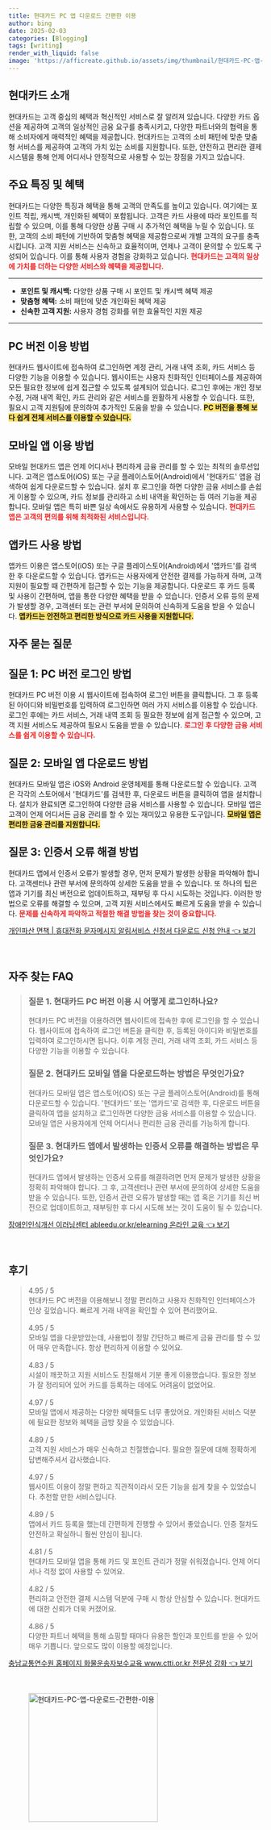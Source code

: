 ```yaml
---
title: 현대카드 PC 앱 다운로드 간편한 이용
author: bing
date: 2025-02-03
categories: [Blogging]
tags: [writing]
render_with_liquid: false
image: 'https://afficreate.github.io/assets/img/thumbnail/현대카드-PC-앱-다운로드-간편한-이용.webp'
---
```



<h2 id='현대카드 소개'>현대카드 소개</h2>

<p>현대카드는 고객 중심의 혜택과 혁신적인 서비스로 잘 알려져 있습니다. 다양한 카드 옵션을 제공하여 고객의 일상적인 금융 요구를 충족시키고, 다양한 파트너와의 협력을 통해 소비자에게 매력적인 혜택을 제공합니다. 현대카드는 고객의 소비 패턴에 맞춘 맞춤형 서비스를 제공하여 고객의 가치 있는 소비를 지원합니다. 또한, 안전하고 편리한 결제 시스템을 통해 언제 어디서나 안정적으로 사용할 수 있는 장점을 가지고 있습니다.</p>

<h2 id='주요 특징 및 혜택'>주요 특징 및 혜택</h2>

<p>현대카드는 다양한 특징과 혜택을 통해 고객의 만족도를 높이고 있습니다. 여기에는 포인트 적립, 캐시백, 개인화된 혜택이 포함됩니다. 고객은 카드 사용에 따라 포인트를 적립할 수 있으며, 이를 통해 다양한 상품 구매 시 추가적인 혜택을 누릴 수 있습니다. 또한, 고객의 소비 패턴에 기반하여 맞춤형 혜택을 제공함으로써 개별 고객의 요구를 충족시킵니다. 고객 지원 서비스는 신속하고 효율적이며, 언제나 고객이 문의할 수 있도록 구성되어 있습니다. 이를 통해 사용자 경험을 강화하고 있습니다. <b><span style="color: #ee2323;">현대카드는 고객의 일상에 가치를 더하는 다양한 서비스와 혜택을 제공합니다.</span></b></p>

<hr />

<ul>
    <li><b>포인트 및 캐시백:</b> 다양한 상품 구매 시 포인트 및 캐시백 혜택 제공</li>
    <li><b>맞춤형 혜택:</b> 소비 패턴에 맞춘 개인화된 혜택 제공</li>
    <li><b>신속한 고객 지원:</b> 사용자 경험 강화를 위한 효율적인 지원 제공</li>
</ul>

<hr />

<h2 id='PC 버전 이용 방법'>PC 버전 이용 방법</h2>

<p>현대카드 웹사이트에 접속하여 로그인하면 계정 관리, 거래 내역 조회, 카드 서비스 등 다양한 기능을 이용할 수 있습니다. 웹사이트는 사용자 친화적인 인터페이스를 제공하여 모든 필요한 정보에 쉽게 접근할 수 있도록 설계되어 있습니다. 로그인 후에는 개인 정보 수정, 거래 내역 확인, 카드 관리와 같은 서비스를 원활하게 사용할 수 있습니다. 또한, 필요시 고객 지원팀에 문의하여 추가적인 도움을 받을 수 있습니다. <b><span style="background-color: #ffe066;">PC 버전을 통해 보다 쉽게 전체 서비스를 이용할 수 있습니다.</span></b></p>

<h2 id='모바일 앱 이용 방법'>모바일 앱 이용 방법</h2>

<p>모바일 현대카드 앱은 언제 어디서나 편리하게 금융 관리를 할 수 있는 최적의 솔루션입니다. 고객은 앱스토어(iOS) 또는 구글 플레이스토어(Android)에서 '현대카드' 앱을 검색하여 쉽게 다운로드할 수 있습니다. 설치 후 로그인을 하면 다양한 금융 서비스를 손쉽게 이용할 수 있으며, 카드 정보를 관리하고 소비 내역을 확인하는 등 여러 기능을 제공합니다. 모바일 앱은 특히 바쁜 일상 속에서도 유용하게 사용할 수 있습니다. <b><span style="color: #ee2323;">현대카드 앱은 고객의 편의를 위해 최적화된 서비스입니다.</span></b></p>

<h2 id='앱카드 사용 방법'>앱카드 사용 방법</h2>

<p>앱카드 이용은 앱스토어(iOS) 또는 구글 플레이스토어(Android)에서 '앱카드'를 검색한 후 다운로드할 수 있습니다. 앱카드는 사용자에게 안전한 결제를 가능하게 하며, 고객 지원이 필요할 때 간편하게 접근할 수 있는 기능을 제공합니다. 다운로드 후 카드 등록 및 사용이 간편하며, 앱을 통한 다양한 혜택을 받을 수 있습니다. 인증서 오류 등의 문제가 발생할 경우, 고객센터 또는 관련 부서에 문의하여 신속하게 도움을 받을 수 있습니다. <b><span style="background-color: #ffe066;">앱카드는 안전하고 편리한 방식으로 카드 사용을 지원합니다.</span></b></p>

<h2 id='자주 묻는 질문'>자주 묻는 질문</h2>

<h2 id='질문 1: PC 버전 로그인 방법'>질문 1: PC 버전 로그인 방법</h2>

<p>현대카드 PC 버전 이용 시 웹사이트에 접속하여 로그인 버튼을 클릭합니다. 그 후 등록된 아이디와 비밀번호를 입력하여 로그인하면 여러 가지 서비스를 이용할 수 있습니다. 로그인 후에는 카드 서비스, 거래 내역 조회 등 필요한 정보에 쉽게 접근할 수 있으며, 고객 지원 서비스도 제공하여 필요시 도움을 받을 수 있습니다. <b><span style="color: #ee2323;">로그인 후 다양한 금융 서비스를 쉽게 이용할 수 있습니다.</span></b></p>

<h2 id='질문 2: 모바일 앱 다운로드 방법'>질문 2: 모바일 앱 다운로드 방법</h2>

<p>현대카드 모바일 앱은 iOS와 Android 운영체제를 통해 다운로드할 수 있습니다. 고객은 각각의 스토어에서 '현대카드'를 검색한 후, 다운로드 버튼을 클릭하여 앱을 설치합니다. 설치가 완료되면 로그인하여 다양한 금융 서비스를 사용할 수 있습니다. 모바일 앱은 고객이 언제 어디서든 금융 관리를 할 수 있는 재미있고 유용한 도구입니다. <b><span style="background-color: #ffe066;">모바일 앱은 편리한 금융 관리를 지원합니다.</span></b></p>

<h2 id='질문 3: 인증서 오류 해결 방법'>질문 3: 인증서 오류 해결 방법</h2>

<p>현대카드 앱에서 인증서 오류가 발생할 경우, 먼저 문제가 발생한 상황을 파악해야 합니다. 고객센터나 관련 부서에 문의하여 상세한 도움을 받을 수 있습니다. 또 하나의 팁은 앱과 기기를 최신 버전으로 업데이트하고, 재부팅 후 다시 시도하는 것입니다. 이러한 방법으로 오류를 해결할 수 있으며, 고객 지원 서비스에서도 빠르게 도움을 받을 수 있습니다. <b><span style="color: #ee2323;">문제를 신속하게 파악하고 적절한 해결 방법을 찾는 것이 중요합니다.</span></b></p>


<p><a class="click-button" title="개인파산 면책 | 휴대전화 문자메시지 알림서비스 신청서 다운로드 신청 안내" href="https://afficreate.github.io/posts/%EA%B0%9C%EC%9D%B8%ED%8C%8C%EC%82%B0-%EB%A9%B4%EC%B1%85-%ED%9C%B4%EB%8C%80%EC%A0%84%ED%99%94-%EB%AC%B8%EC%9E%90%EB%A9%94%EC%8B%9C%EC%A7%80-%EC%95%8C%EB%A6%BC%EC%84%9C%EB%B9%84%EC%8A%A4-%EC%8B%A0%EC%B2%AD%EC%84%9C-%EB%8B%A4%EC%9A%B4%EB%A1%9C%EB%93%9C-%EC%8B%A0%EC%B2%AD-%EC%95%88%EB%82%B4/" rel="dofollow">개인파산 면책 | 휴대전화 문자메시지 알림서비스 신청서 다운로드 신청 안내 👈 보기</a></p><br>
<h2 id='자주_찾는_FAQ'>자주 찾는 FAQ</h2>
<div itemscope="" itemtype="https://schema.org/FAQPage"> 
<blockquote> 
<div itemscope="" itemprop="mainEntity" itemtype="https://schema.org/Question"> 
<h3 itemprop="name">질문 1. 현대카드 PC 버전 이용 시 어떻게 로그인하나요?</h3> 
<div itemscope="" itemprop="acceptedAnswer" itemtype="https://schema.org/Answer"> 
<span itemprop="text"> 
<p>현대카드 PC 버전을 이용하려면 웹사이트에 접속한 후에 로그인을 할 수 있습니다. 웹사이트에 접속하여 로그인 버튼을 클릭한 후, 등록된 아이디와 비밀번호를 입력하여 로그인하시면 됩니다. 이후 계정 관리, 거래 내역 조회, 카드 서비스 등 다양한 기능을 이용할 수 있습니다.</p> 
</span> 
</div> 
</div> 
<div itemscope="" itemprop="mainEntity" itemtype="https://schema.org/Question"> 
<h3 itemprop="name">질문 2. 현대카드 모바일 앱을 다운로드하는 방법은 무엇인가요?</h3> 
<div itemscope="" itemprop="acceptedAnswer" itemtype="https://schema.org/Answer"> 
<span itemprop="text"> 
<p>현대카드 모바일 앱은 앱스토어(iOS) 또는 구글 플레이스토어(Android)를 통해 다운로드할 수 있습니다. '현대카드' 또는 '앱카드'로 검색한 후, 다운로드 버튼을 클릭하여 앱을 설치하고 로그인하면 다양한 금융 서비스를 이용할 수 있습니다. 모바일 앱은 사용자에게 언제 어디서나 편리한 금융 관리를 가능하게 합니다.</p> 
</span> 
</div> 
</div> 
<div itemscope="" itemprop="mainEntity" itemtype="https://schema.org/Question"> 
<h3 itemprop="name">질문 3. 현대카드 앱에서 발생하는 인증서 오류를 해결하는 방법은 무엇인가요?</h3> 
<div itemscope="" itemprop="acceptedAnswer" itemtype="https://schema.org/Answer"> 
<span itemprop="text"> 
<p>현대카드 앱에서 발생하는 인증서 오류를 해결하려면 먼저 문제가 발생한 상황을 정확히 파악해야 합니다. 그 후, 고객센터나 관련 부서에 문의하여 상세한 도움을 받을 수 있습니다. 또한, 인증서 관련 오류가 발생할 때는 앱 혹은 기기를 최신 버전으로 업데이트하고, 재부팅한 후 다시 시도해 보는 것이 도움이 될 수 있습니다.</p> 
</span> 
</div> 
</div> 
</blockquote> 
</div>
<p><a class="click-button" title="장애인인식개선 이러닝센터 ableedu.or.kr/elearning 온라인 교육" href="https://afficreate.github.io/posts/%EC%9E%A5%EC%95%A0%EC%9D%B8%EC%9D%B8%EC%8B%9D%EA%B0%9C%EC%84%A0-%EC%9D%B4%EB%9F%AC%EB%8B%9D%EC%84%BC%ED%84%B0-ableedu.or.krelearning-%EC%98%A8%EB%9D%BC%EC%9D%B8-%EA%B5%90%EC%9C%A1/" rel="dofollow">장애인인식개선 이러닝센터 ableedu.or.kr/elearning 온라인 교육 👈 보기</a></p><br>
<h2 id='후기'>후기</h2>
<div itemscope itemtype="https://schema.org/Product">
  <blockquote>
  <div itemprop="review" itemscope itemtype="https://schema.org/Review">
      <div itemprop="reviewRating" itemscope itemtype="https://schema.org/Rating"> <span itemprop="ratingValue">4.95</span> / <span itemprop="bestRating">5</span> </div>
      <span itemprop="reviewBody">현대카드 PC 버전을 이용해보니 정말 편리하고 사용자 친화적인 인터페이스가 인상 깊었습니다. 빠르게 거래 내역을 확인할 수 있어 편리했어요.</span>
  </div>
  <br>
  <div itemprop="review" itemscope itemtype="https://schema.org/Review">
      <div itemprop="reviewRating" itemscope itemtype="https://schema.org/Rating"> <span itemprop="ratingValue">4.95</span> / <span itemprop="bestRating">5</span> </div>
      <span itemprop="reviewBody">모바일 앱을 다운받았는데, 사용법이 정말 간단하고 빠르게 금융 관리를 할 수 있어 매우 만족합니다. 항상 편리하게 이용할 수 있어요.</span>
  </div>
  <br>
  <div itemprop="review" itemscope itemtype="https://schema.org/Review">
      <div itemprop="reviewRating" itemscope itemtype="https://schema.org/Rating"> <span itemprop="ratingValue">4.83</span> / <span itemprop="bestRating">5</span> </div>
      <span itemprop="reviewBody">시설이 깨끗하고 지원 서비스도 친절해서 기분 좋게 이용했습니다. 필요한 정보가 잘 정리되어 있어 카드를 등록하는 데에도 어려움이 없었어요.</span>
  </div>
  <br>
  <div itemprop="review" itemscope itemtype="https://schema.org/Review">
      <div itemprop="reviewRating" itemscope itemtype="https://schema.org/Rating"> <span itemprop="ratingValue">4.97</span> / <span itemprop="bestRating">5</span> </div>
      <span itemprop="reviewBody">모바일 앱에서 제공하는 다양한 혜택들도 너무 좋았어요. 개인화된 서비스 덕분에 필요한 정보와 혜택을 금방 찾을 수 있었습니다.</span>
  </div>
  <br>
  <div itemprop="review" itemscope itemtype="https://schema.org/Review">
      <div itemprop="reviewRating" itemscope itemtype="https://schema.org/Rating"> <span itemprop="ratingValue">4.89</span> / <span itemprop="bestRating">5</span> </div>
      <span itemprop="reviewBody">고객 지원 서비스가 매우 신속하고 친절했습니다. 필요한 질문에 대해 정확하게 답변해주셔서 감사했습니다.</span>
  </div>
  <br>
  <div itemprop="review" itemscope itemtype="https://schema.org/Review">
      <div itemprop="reviewRating" itemscope itemtype="https://schema.org/Rating"> <span itemprop="ratingValue">4.97</span> / <span itemprop="bestRating">5</span> </div>
      <span itemprop="reviewBody">웹사이트 이용이 정말 편하고 직관적이라서 모든 기능을 쉽게 찾을 수 있었습니다. 추천할 만한 서비스입니다.</span>
  </div>
  <br>
  <div itemprop="review" itemscope itemtype="https://schema.org/Review">
      <div itemprop="reviewRating" itemscope itemtype="https://schema.org/Rating"> <span itemprop="ratingValue">4.89</span> / <span itemprop="bestRating">5</span> </div>
      <span itemprop="reviewBody">앱에서 카드 등록을 했는데 간편하게 진행할 수 있어서 좋았습니다. 인증 절차도 안전하고 확실하니 훨씬 안심이 됩니다.</span>
  </div>
  <br>
  <div itemprop="review" itemscope itemtype="https://schema.org/Review">
      <div itemprop="reviewRating" itemscope itemtype="https://schema.org/Rating"> <span itemprop="ratingValue">4.81</span> / <span itemprop="bestRating">5</span> </div>
      <span itemprop="reviewBody">현대카드 모바일 앱을 통해 카드 및 포인트 관리가 정말 쉬워졌습니다. 언제 어디서나 걱정 없이 사용할 수 있어요.</span>
  </div>
  <br>
  <div itemprop="review" itemscope itemtype="https://schema.org/Review">
      <div itemprop="reviewRating" itemscope itemtype="https://schema.org/Rating"> <span itemprop="ratingValue">4.82</span> / <span itemprop="bestRating">5</span> </div>
      <span itemprop="reviewBody">편리하고 안전한 결제 시스템 덕분에 구매 시 항상 안심할 수 있습니다. 현대카드에 대한 신뢰가 더욱 커졌어요.</span>
  </div>
  <br>
  <div itemprop="review" itemscope itemtype="https://schema.org/Review">
      <div itemprop="reviewRating" itemscope itemtype="https://schema.org/Rating"> <span itemprop="ratingValue">4.86</span> / <span itemprop="bestRating">5</span> </div>
      <span itemprop="reviewBody">다양한 파트너 혜택을 통해 쇼핑할 때마다 유용한 할인과 포인트를 받을 수 있어 매우 기쁩니다. 앞으로도 많이 이용할 예정입니다.</span>
  </div>
  </blockquote>
</div>
<p><a class="click-button" title="충남교통연수원 홈페이지 화물운송자보수교육 www.ctti.or.kr 전문성 강화" href="https://afficreate.github.io/posts/%EC%B6%A9%EB%82%A8%EA%B5%90%ED%86%B5%EC%97%B0%EC%88%98%EC%9B%90-%ED%99%88%ED%8E%98%EC%9D%B4%EC%A7%80-%ED%99%94%EB%AC%BC%EC%9A%B4%EC%86%A1%EC%9E%90%EB%B3%B4%EC%88%98%EA%B5%90%EC%9C%A1-www.ctti.or.kr-%EC%A0%84%EB%AC%B8%EC%84%B1-%EA%B0%95%ED%99%94/" rel="dofollow">충남교통연수원 홈페이지 화물운송자보수교육 www.ctti.or.kr 전문성 강화 👈 보기</a></p><br>
<figure class="image"><img src="https://afficreate.github.io/assets/img/thumbnail/현대카드-PC-앱-다운로드-간편한-이용.webp" alt="현대카드-PC-앱-다운로드-간편한-이용" width="256" height="256"></figure>